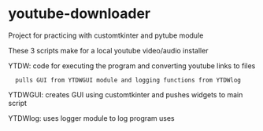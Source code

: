# youtube-downloader
Project for practicing with customtkinter and pytube module 

These 3 scripts make for a local youtube video/audio installer 

YTDW: code for executing the program and converting youtube links to files 
      
      pulls GUI from YTDWGUI module and logging functions from YTDWlog
      
YTDWGUI: creates GUI using customtkinter and pushes widgets to main script

YTDWlog: uses logger module to log program uses 
